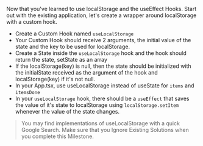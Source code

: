 
Now that you've learned to use localStorage and the useEffect Hooks. Start out with the existing application, let's create a wrapper around localStorage with a custom hook.

- Create a Custom Hook named `useLocalStorage`
- Your Custom Hook should receive 2 arguments, the initial value of the state and the key to be used for localStorage.
- Create a State inside the `useLocalStorage` hook and the hook should return the state, setState as an array
- If the localStorage(key) is null, then the state should be initialized with the initialState received as the argument of the hook and localStorage(key) if it's not null.
- In your App.tsx, use useLocalStorage instead of useState for `items` and `itemsDone`
- In your `useLocalStorage` hook, there should be a `useEffect` that saves the value of it's state to localStorage using `localStorage.setItem` whenever the value of the state changes.

> You may find implementations of useLocalStorage with a quick Google Search. Make sure that you Ignore Existing Solutions when you complete this Milestone.